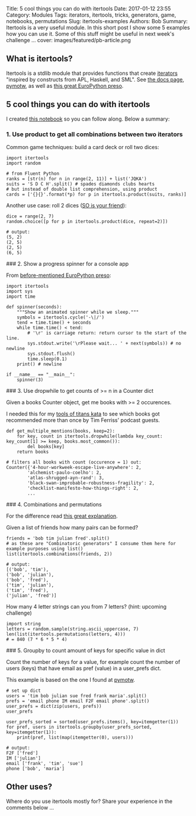 Title: 5 cool things you can do with itertools
Date: 2017-01-12 23:55
Category: Modules
Tags: iterators, itertools, tricks, generators, game, notebooks, permutations
Slug: itertools-examples
Authors: Bob
Summary: Itertools is a very useful module. In this short post I show some 5 examples how you can use it. Some of this stuff might be useful in next week's challenge ...
cover: images/featured/pb-article.png

## What is itertools?

Itertools is a stdlib module that provides functions that create [iterators](http://stackoverflow.com/questions/9884132/what-exactly-are-pythons-iterator-iterable-and-iteration-protocols) "inspired by constructs from APL, Haskell, and SML". See [the docs page](https://docs.python.org/3/library/itertools.html), [pymotw](https://pymotw.com/2/itertools/), as well as [this great EuroPython preso](https://github.com/vterron/EuroPython-2016/blob/master/kung-fu-itertools.ipynb).

## 5 cool things you can do with itertools

I created [this notebook](https://github.com/pybites/blog_code/blob/master/notebooks/itertools.ipynb) so you can follow along. Below a summary:

### 1. Use product to get all combinations between two iterators

Common game techniques: build a card deck or roll two dices:

	import itertools
	import random 

	# from Fluent Python
	ranks = [str(n) for n in range(2, 11)] + list('JQKA')
	suits = 'S D C H'.split() # spades diamonds clubs hearts
	# but instead of double list comprehension, using product
	cards = ['{}{}'.format(*p) for p in itertools.product(suits, ranks)]

Another use case: roll 2 dices ([SO is your friend](http://stackoverflow.com/questions/3099987/generating-permutations-with-repetitions-in-python)): 

	dice = range(2, 7)
	random.choice([p for p in itertools.product(dice, repeat=2)])

	# output: 
	(5, 2)
	(2, 5)
	(2, 5)
	(6, 5)

### 2. Show a progress spinner for a console app

From [before-mentioned EuroPython preso](https://github.com/vterron/EuroPython-2016/blob/master/kung-fu-itertools.ipynb):

	import itertools
	import sys
	import time

	def spinner(seconds):
		"""Show an animated spinner while we sleep."""
		symbols = itertools.cycle('-\|/')
		tend = time.time() + seconds
		while time.time() < tend:
			# '\r' is carriage return: return cursor to the start of the line.
			sys.stdout.write('\rPlease wait... ' + next(symbols)) # no newline
			sys.stdout.flush()
			time.sleep(0.1)
		print() # newline

	if __name__ == "__main__":
		spinner(3)

### 3. Use dropwhile to get counts of >= n in a Counter dict

Given a books Counter object, get me books with >= 2 occurences. 

I needed this for my [tools of titans kata](http://bobbelderbos.com/2016/12/code-kata/) to see which books got recommended more than once by Tim Ferriss' podcast guests. 

	def get_multiple_mentions(books, keep=2):
		for key, count in itertools.dropwhile(lambda key_count: key_count[1] >= keep, books.most_common()):
			del books[key]
		return books

	# filters all books with count (occurence = 1) out:
	Counter({'4-hour-workweek-escape-live-anywhere': 2,
			'alchemist-paulo-coelho': 2,
			'atlas-shrugged-ayn-rand': 3,
			'black-swan-improbable-robustness-fragility': 2,
			'checklist-manifesto-how-things-right': 2,
			...

### 4. Combinations and permutations

For the difference read [this great explanation](https://betterexplained.com/articles/easy-permutations-and-combinations/). 

Given a list of friends how many pairs can be formed?

	friends = 'bob tim julian fred'.split()
	# as these are "Combinatoric generators" I consume them here for example purposes using list()
	list(itertools.combinations(friends, 2))

	# output:
	[('bob', 'tim'),
	('bob', 'julian'),
	('bob', 'fred'),
	('tim', 'julian'),
	('tim', 'fred'),
	('julian', 'fred')]

How many 4 letter strings can you from 7 letters? (hint: upcoming challenge)

	import string
	letters = random.sample(string.ascii_uppercase, 7)
	len(list(itertools.permutations(letters, 4)))
	# = 840 (7 * 6 * 5 * 4)

### 5. Groupby to count amount of keys for specific value in dict

Count the number of keys for a value, for example count the number of users (keys) that have email as pref (value) in a user_prefs dict.

This example is based on the one I found at [pymotw](https://pymotw.com/2/itertools/).

	# set up dict
	users = 'tim bob julian sue fred frank maria'.split()
	prefs = 'email phone IM email F2F email phone'.split()
	user_prefs = dict(zip(users, prefs))
	user_prefs

	user_prefs_sorted = sorted(user_prefs.items(), key=itemgetter(1))
	for pref, users in itertools.groupby(user_prefs_sorted, key=itemgetter(1)):
		print(pref, list(map(itemgetter(0), users)))

	# output: 
	F2F ['fred']
	IM ['julian']
	email ['frank', 'tim', 'sue']
	phone ['bob', 'maria']

## Other uses? 

Where do you use itertools mostly for? Share your experience in the comments below ...
